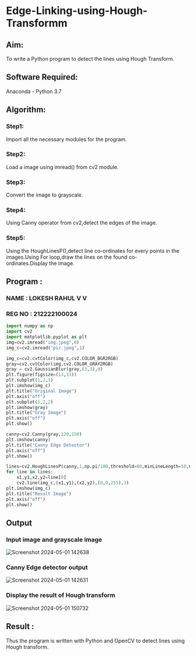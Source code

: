 # Edge-Linking-using-Hough-Transformm
## Aim:
To write a Python program to detect the lines using Hough Transform.

## Software Required:
Anaconda - Python 3.7

## Algorithm:
### Step1:

Import all the necessary modules for the program.
### Step2:

Load a image using imread() from cv2 module.
### Step3:

Convert the image to grayscale.
### Step4:

Using Canny operator from cv2,detect the edges of the image.
### Step5:

Using the HoughLinesP(),detect line co-ordinates for every points in the images.Using For loop,draw the lines on the found co-ordinates.Display the image.
## Program :
### NAME : LOKESH RAHUL V V 
### REG NO : 212222100024

```python
import numpy as np
import cv2
import matplotlib.pyplot as plt
img=cv2.imread("img.jpeg",0)
img_c=cv2.imread("pic.jpeg",1)

img_c=cv2.cvtColor(img_c,cv2.COLOR_BGR2RGB)
gray=cv2.cvtColor(img,cv2.COLOR_GRAY2RGB)
gray = cv2.GaussianBlur(gray,(3,3),0)
plt.figure(figsize=(13,13))
plt.subplot(1,2,1)
plt.imshow(img_c)
plt.title("Original Image")
plt.axis("off")
plt.subplot(1,2,2)
plt.imshow(gray)
plt.title("Gray Image")
plt.axis("off")
plt.show()

canny=cv2.Canny(gray,120,150)
plt.imshow(canny)
plt.title("Canny Edge Detector")
plt.axis("off")
plt.show()

lines=cv2.HoughLinesP(canny,1,np.pi/180,threshold=80,minLineLength=50,maxLineGap=250)
for line in lines:
    x1,y1,x2,y2=line[0]
    cv2.line(img_c,(x1,y1),(x2,y2),(0,0,255),3)
plt.imshow(img_c)
plt.title("Result Image")
plt.axis("off")
plt.show()

```

## Output

### Input image and grayscale image
![Screenshot 2024-05-01 142638](https://github.com/lokeshrahulv/Edge-Linking-using-Hough-Transformm/assets/118423842/c415f282-90f8-48b9-97fb-88d248bf251a)

### Canny Edge detector output
![Screenshot 2024-05-01 142631](https://github.com/lokeshrahulv/Edge-Linking-using-Hough-Transformm/assets/118423842/e83a88bb-41ca-4b80-ac28-6f609f708425)

### Display the result of Hough transform
![Screenshot 2024-05-01 150732](https://github.com/lokeshrahulv/Edge-Linking-using-Hough-Transformm/assets/118423842/e4909b16-7696-4cab-9881-1277eae5eacb)

## Result :
Thus the program is written with Python and OpenCV to detect lines using Hough transform.
